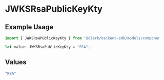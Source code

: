 # JWKSRsaPublicKeyKty

## Example Usage

```typescript
import { JWKSRsaPublicKeyKty } from "@clerk/backend-sdk/models/components";

let value: JWKSRsaPublicKeyKty = "RSA";
```

## Values

```typescript
"RSA"
```
